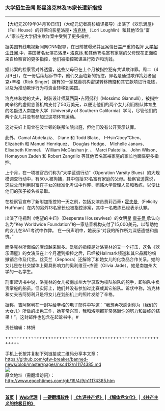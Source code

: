 ### 大学招生丑闻 影星洛克林及15家长遭新指控
------------------------

<p>
 【大纪元2019年04月10日讯】（大纪元记者高杉编译报导）出演了《欢乐满屋》（Full House）的好莱坞影星洛丽•
 <a href="http://www.epochtimes.com/gb/tag/%E6%B4%9B%E5%85%8B%E6%9E%97.html">
  洛克林
 </a>
 （Lori Loughlin）和其他15位“富人”家长在大学招生欺诈案中受到了更多指控。
</p>
<p>
 据美国有线电视新闻网CNN报导，在日前被曝光并且案情日益严重的名牌
 <a href="http://www.epochtimes.com/gb/tag/%E5%A4%A7%E5%AD%A6%E6%8B%9B%E7%94%9F%E4%B8%91%E9%97%BB.html">
  大学招生丑闻
 </a>
 中，美国著名女演员洛里•
 <a href="http://www.epochtimes.com/gb/tag/%E6%B4%9B%E5%85%8B%E6%9E%97.html">
  洛克林
 </a>
 和其他15名富有家庭的父母现在正面临来自检察官的更多指控，他们被指控密谋进行欺诈和洗钱。
</p>
<p>
 据此案的检察官对外透露，这些父母已在上个月被指控犯有共谋欺诈罪。周二（4月9日），在一份后续起诉书中，他们又面临新的指控，罪名是通过欺诈策划者里克•辛格（Rick Singer）拥有的一家慈善机构密谋转移贿赂和其它款项进行洗钱，以及为推动欺诈行为将资金转移到美国。
</p>
<p>
 洛克林和她的丈夫，时装设计师莫西莫•吉阿努利（Mossimo Giannulli），被指控向辛格的虚假慈善机构支付了50万美元，以便让他们的两个女儿利用校队体育生的名额进入南加州大学（University of Southern California）学习，尽管他们的两个女儿并没有参加过这项体育运动。
</p>
<p>
 这对夫妇上周曾在波士顿的联邦法院出庭，但他们没有公开表示认罪。
</p>
<p>
 此外，Gamal Abdelaziz、 Diane 和 Todd Blake、 I-Hsin“Joey”Chen、 Elizabeth 和 Manuel Henriquez、 Douglas Hodge、 Michelle Janavs、 Elisabeth Kimmel、 William McGlashan jr. 、 Marci Palatella、 John Wilson、 Homayoun Zadeh 和 Robert Zangrillo 等其他15名富裕家庭的家长也面临更多指控。
</p>
<p>
 上个月，在一项被官员们称为“大学蓝调行动”（Operation Varsity Blues）的大规模调查行动中，有50人被拘捕，其中包括33名富有家庭的父母。检察官透露说，这些父母利用财富在子女的标准化考试中作弊、贿赂大学管理人员和教练，以便让他们的孩子被名校录取。
</p>
<p>
 在检察官宣布了新附加指控的一天之前，包括女演员费莉西蒂•
 <a href="http://www.epochtimes.com/gb/tag/%E9%9C%8D%E5%A4%AB%E6%9B%BC.html">
  霍夫曼
 </a>
 （Felicity Huffman）在内的另外13名家长也被指控涉案，其中一名教练已经表示认罪。
</p>
<p>
 出演了电视剧《绝望的主妇》（Desperate Housewives）的女明星
 <a href="http://www.epochtimes.com/gb/tag/%E9%9C%8D%E5%A4%AB%E6%9B%BC.html">
  霍夫曼
 </a>
 承认向名为“Key Worldwide Foundation”的一家慈善机构支付了15,000美元，以帮助她的女儿在SAT考试中作弊。 在一份声明中，她表示“对我的所作所为深感遗憾和羞愧。”
</p>
<p>
 而洛克林所面临的麻烦越来越多。洗钱的指控是对洛克林的又一个打击，这名《欢乐满屋》的女演员在上个月遭到指控之后，已经被Hallmark频道和其它品牌纷纷撤销合作及代言。丝芙兰（Sephora）还解除了和她女儿的化妆品合作关系。她的女儿是在社交媒体上颇具影响力的奥利维亚•杰德（Olivia Jade），她是南加州大学的一名学生。
</p>
<p>
 刑事起诉书中说，洛克林的女儿被南加州大学录取为校队船队的舵手，即船队中负责掌舵的船员。但实际上，她们并没有参加过比赛或其它船队。诉状中称，洛克林和丈夫吉阿努利只是将女儿在划船机上的照片发给了辛格。
</p>
<p>
 据称，吉阿努利在一封写给辛格的电子邮件中写道：“我想再次感谢你为（我们的大女儿）所做的出色工作，她非常兴奋，我和洛丽都非常感谢你的努力和最终的结果！”。这封邮件也包含在起诉书中。#
</p>
<p>
 责任编辑：林妍
</p>

+++++++++++++++++++++++++++++++++++++++++++++++++++++++++++<br/><br/>
手机上长按并复制下列链接或二维码分享本文章：<br/>
https://github.com/gfw-breaker/banned-news/blob/master/pages/nsc412/n11174385.md <br/>
<a href='https://github.com/gfw-breaker/banned-news/blob/master/pages/nsc412/n11174385.md'><img src='https://github.com/gfw-breaker/banned-news/blob/master/pages/nsc412/n11174385.md.png'/></a> <br/>
原文地址（需翻墙访问）：http://www.epochtimes.com/gb/19/4/9/n11174385.htm


------------------------
#### [首页](https://github.com/gfw-breaker/banned-news/blob/master/README.md) &nbsp;|&nbsp; [Web代理](https://github.com/labour-camp/helloworld) &nbsp;|&nbsp; [一键翻墙软件](https://github.com/gfw-breaker/nogfw/blob/master/README.md) &nbsp;| [《九评共产党》](https://github.com/gfw-breaker/9ping.md/blob/master/README.md#九评之一评共产党是什么) | [《解体党文化》](https://github.com/gfw-breaker/jtdwh.md/blob/master/README.md) | [《共产主义的终极目的》](https://github.com/gfw-breaker/gczydzjmd.md/blob/master/README.md)

